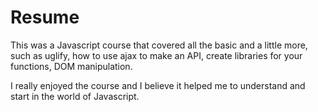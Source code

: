 # Resume

This was a Javascript course that covered all the basic and a little more, such as uglify, how to use ajax to make an API, create libraries for
your functions, DOM manipulation.

I really enjoyed the course and I believe it helped me to understand and start in the world of Javascript.

